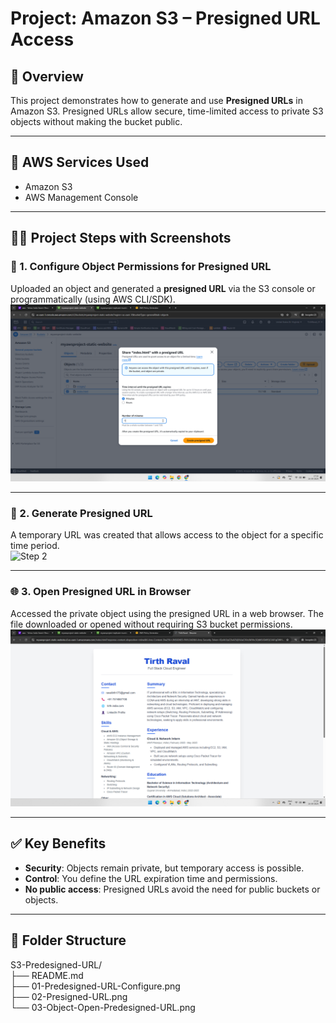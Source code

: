 # Project: Amazon S3 – Presigned URL Access

## 📘 Overview

This project demonstrates how to generate and use **Presigned URLs** in Amazon S3. Presigned URLs allow secure, time-limited access to private S3 objects without making the bucket public.

---

## 🧰 AWS Services Used

- Amazon S3
- AWS Management Console

---

## 🧑‍💻 Project Steps with Screenshots

### 🔧 1. Configure Object Permissions for Presigned URL  
Uploaded an object and generated a **presigned URL** via the S3 console or programmatically (using AWS CLI/SDK).  
![Step 1](01-Predesigned-URL-Configure.png)

---

### 🔗 2. Generate Presigned URL  
A temporary URL was created that allows access to the object for a specific time period.  
![Step 2](02-Presigned-URL.png)

---

### 🌐 3. Open Presigned URL in Browser  
Accessed the private object using the presigned URL in a web browser. The file downloaded or opened without requiring S3 bucket permissions.  
![Step 3](03-Object-Open-Predesigned-URL.png)

---

## ✅ Key Benefits

- **Security**: Objects remain private, but temporary access is possible.
- **Control**: You define the URL expiration time and permissions.
- **No public access**: Presigned URLs avoid the need for public buckets or objects.

---

## 📁 Folder Structure

S3-Predesigned-URL/  
├── README.md  
├── 01-Predesigned-URL-Configure.png  
├── 02-Presigned-URL.png  
└── 03-Object-Open-Predesigned-URL.png  

